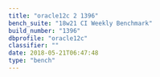```yaml
---
title: "oracle12c 2 1396"
bench_suite: "18w21 CI Weekly Benchmark"
build_number: "1396"
dbprofile: "oracle12c"
classifier: ""
date: 2018-05-21T06:47:48
type: "bench"
---
```

